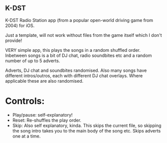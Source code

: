 ## K-DST

K-DST Radio Station app (from a popular open-world driving game from 2004) for iOS.

Just a template, will not work without files from the game itself which I don't provide!

VERY simple app, this plays the songs in a random shuffled order. Inbetween songs is a bit of DJ chat, radio soundbites etc and a random number of up to 5 adverts.

Adverts, DJ chat and soundbites randomised. Also many songs have different intros/outros, each with different DJ chat overlays. Where applicable these are also randomised.

# Controls:
* Play/pause: self-explanatory!
* Reset: Re-shuffles the play order.
* Skip: Also self explanatory, kinda. This skips the current file, so skipping the song intro takes you to the main body of the song etc. Skips adverts one at a time.
